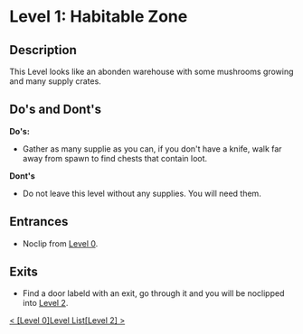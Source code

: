 # Level 1: Habitable Zone

## Description
This Level looks like an abonden warehouse with some mushrooms growing and many supply crates.

## Do's and Dont's
**Do's:**
* Gather as many supplie as you can, if you don't have a knife, walk far away from spawn to find chests that contain loot.

**Dont's**
* Do not leave this level without any supplies. You will need them.

## Entrances
* Noclip from <a href="./Level_0.md">Level 0</a>.

## Exits
* Find a door labeld with an exit, go through it and you will be noclipped into <a href="./Level_2.md">Level 2</a>.

<a href="./Level_0.md">< [Level 0]</a><a href="./Levels.md">Level List</a><a href="./Level_2.md">[Level 2] ></a>